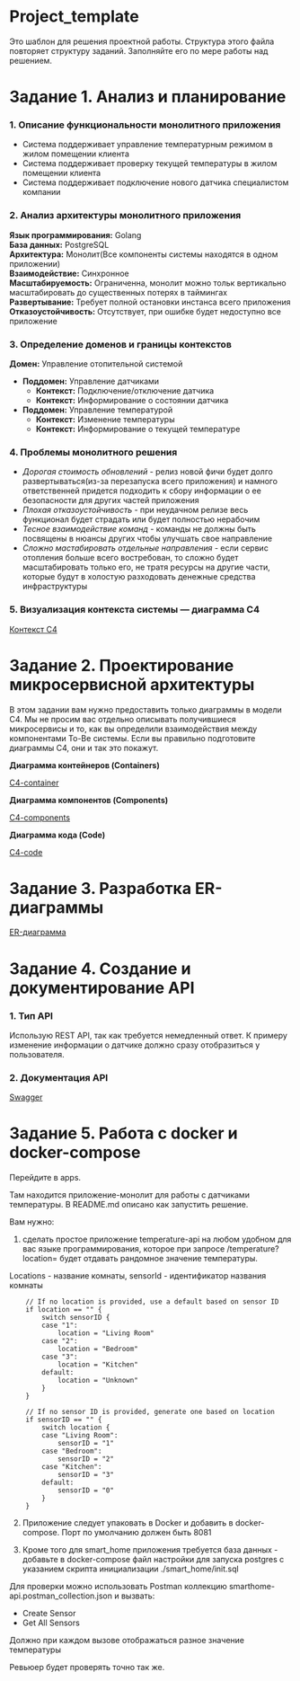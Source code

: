 # Project_template

Это шаблон для решения проектной работы. Структура этого файла повторяет структуру заданий. Заполняйте его по мере работы над решением.

# Задание 1. Анализ и планирование

### 1. Описание функциональности монолитного приложения

- Система поддерживает управление температурным режимом в жилом помещении клиента
- Система поддерживает проверку текущей температуры в жилом помещении клиента
- Система поддерживает подключение нового датчика специалистом компании

### 2. Анализ архитектуры монолитного приложения

**Язык программирования:** Golang <br>
**База данных:** PostgreSQL <br>
**Архитектура:** Монолит(Все компоненты системы находятся в одном приложении) <br>
**Взаимодействие:** Синхронное <br>
**Масштабируемость:** Ограниченна, монолит можно тольк вертикально масштабировать до существенных потерях в таймингах
**Развертывание:** Требует полной остановки инстанса всего приложения
**Отказоустойчивость:** Отсутствует, при ошибке будет недоступно все приложение

### 3. Определение доменов и границы контекстов

**Домен:** Управление отопительной системой <br>
- **Поддомен:** Управление датчиками <br>
    - **Контекст:** Подключение/отключение датчика <br>
    - **Контекст:** Информирование о состоянии датчика <br>
- **Поддомен:** Управление температурой <br>
    - **Контекст:** Изменение температуры <br>
    - **Контекст:** Информирование о текущей температуре <br>

### **4. Проблемы монолитного решения**

- *Дорогая стоимость обновлений* - релиз новой фичи будет долго развертываться(из-за перезапуска всего приложения) и намного ответственней придется подходить к сбору информации о ее безопасности для других частей приложения
- *Плохая отказоустойчивость* - при неудачном релизе весь функционал будет страдать или будет полностью нерабочим
- *Тесное взаимодействие команд* - команды не должны быть посвящены в нюансы других чтобы улучшать свое направление
- *Сложно мастабировать отдельные направления* - если сервис отопления больше всего востребован, то сложно будет масштабировать только его, не тратя ресурсы на другие части, которые будут в холостую разходовать денежные средства инфраструктуры

### 5. Визуализация контекста системы — диаграмма С4

[Контекст C4](https://www.plantuml.com/plantuml/uml/TP0_JyD03CNtV0gJAKWqMJenLOegTG2f0Z57piLDJhe_qTcXyEtnfON2mEXtl-VtV3iMJB9u1-sssplo58IBEnkCMmQ2IMJcnwP9UAv7AzFIBqp9n23ArIRwPdOOid_3CZZRD-rsSypIs_DJuv65aafTgmwqWL8zAriKHqeSGvMNFK3v-gcS1xEmH4-fL4bV610cGh5X15w9yhwue1LxRNs8IcLx7c2TuFAUDvof1niq_uI6u1GJv3J0C82F8JehWFFyixBRVqXrZLFtuM-mAlde51s3JFJTIzt52xdh7RTI_-EP_itT4XCPik_4CA3WMdDSHnEzrudLlACmwFTz0G00)


# Задание 2. Проектирование микросервисной архитектуры

В этом задании вам нужно предоставить только диаграммы в модели C4. Мы не просим вас отдельно описывать получившиеся микросервисы и то, как вы определили взаимодействия между компонентами To-Be системы. Если вы правильно подготовите диаграммы C4, они и так это покажут.

**Диаграмма контейнеров (Containers)**

[C4-container](https://www.plantuml.com/plantuml/uml/jLRVRzj637xtNy4Q0ve2S_omxML0W6PEkdP86YzEsyU0bcXBhQHJZrIoRDt_FXxrezO4sqNYvkKkl8_yFlB8irwoe9SgpqRFqYBAgfWW4Idvr-dKu_tnEfMaMbPCFdA5K277aSkdPOP5y9cmn5cwdCv-dio3wTtbnJH75l9gkfsf1wO5-UCon1yzYscb_yBP-VitiwktYsyWagh4sF_qbJ3LqybA4HCkVIh4BLzCT-6CEvPNLszlJZ-SBwukpmzAP3Qy9tOvJNuPjMNh4KwZp5MnfTsTTsbFF-8TRZih7SlQ4t_EjY4ynIbtXqFgt2tJZ9gIZ-RasHL78TqVORnuOA4Seef5rVknclI40O5pz09iv-CNwbX3RtzpLH6ZVpWoG6qCWGp-sgatB1ed-6Sq0dWEAszrZO6haZnWMQgvwuMZMjzfMMgOIzi76Q-oIiGK_H0JHnvEbAJrXtkzCy2r5cQDGe25aqIFcBnUEd7mgc_fP5o7rnHCIvv6thMmdWoi957UKrsSJ_z6ILq12qEQe3_qai9war3B0ofdvNpEW3qlr5ploAUhb1X4yQ7QiFPOI4zQk7SLjgaY8GrHh9NdTRtR9o5HianfF7skY8L11JMNbxYSe0cuXpPBrubev8kmFfNIWkrBDDmRQ-3Vm_fKHWksX_0kZSbftFTXVIfXX3bvt4UPkSWQWaDbc_q-PXRdYQs5IkyYOYPMpeeRetSkPuWyeL0CouUklmPQcewFKN29tE_siwNr-zboqF5dDTpqpUktP_7dnMRmhozIDvmduuN9xiGyPoZjeS7C1AYO8ViCeuG60ipQat5DSTehjJV3W9o9EKGGzuaA7b0sas0vjyFrf6mjCy2bgwGTCs1bTdv8RZDXr3PYXoEsm5jfRJ2CrkRiSBGMU2kjpPhHshGTZjO2RwLjvysOsu4x77dNtCE1R8QjLGRsSx-fxlRyBsaxS66WZIwS1VG6TMklWP1ZKQqmaieRjyMs1qay5fodOk38vGgCUuDYK2jJNuWrJIV3Ed8WmgpVJu8rK2V1kdCWmQpVJu8rKoV1EdKWmQo7a_3lIF_wNo7WARD6vT4rPSs7sUOtqJiczGnd6zRcQ-KIFn73wVmDH9Xb3E92btzaLtonJzoXOzE3Z_ArjdcKfztseppjaXxbsRu6tyWxwdug_tybTQsxtyjhmdZw8TmhVmaFoOi-gFrPw-5kPlC6rzM_sUm8sPJRbXsmfhQsx80rXRHb1soZQkrs2reBPctTgzOmmMx0T1Etmz5MVP3dNdGltRteNjQxqI_LMENPVm00)

**Диаграмма компонентов (Components)**

[C4-components](http://www.plantuml.com/plantuml/uml/j9NDJXn7483l-nHb5Cb4odeFIIwMB6MDiOm4Xh247AsYftQtxPxkILSFQFFpC7cZF5AgksVQimnB0W8kZBf-wgkVhVg90_hGrcRoGbjbsefW7KB3hsSpZpUlLZgiswkMoIjd0zdmIhbwrXYqqMRAeJBwQdRmm_GiFlroSZohaGDvUVfq81QeBVbNpJFvhnjdnIRxdxoeQ2dXuDtXvT71wSV5_mWKsWOh__tNW5gaqwLeJBdnEX3tyIgwZZ8kKTwVVhoO_tguE3qvVD90wGrlY5rDqnydfMp3W3DbN5jjbxMaFVkCrxXBrZWEAq_yczcbuQdIN8JZqBMxqeQwaa_EoBEp-p7Txs1liU50DQYMWz3xFNaI2GC2r-W3S9BlVIk6MVNJMzVQ2lrcFodan-WegNzmOWsBpWZ-c4m0NiBIfxfMm6r37h1fvBdCsdxccpUDk3b9tn7ZlMb3I4JVLCJAmni9qjl3ZVGCS2M5MM4WGEl2MaHCNffE7ArobzxiPVUIGcAfjVAkKuCfpDkm7i9yJGz5KhABQixhtp5ePs6HpLE287zbhFTPh-oHZUMG3pYooR5tnkJI5iNNi10wkuAJomCu9mu3nPBncxsvCUw6GLA3s2y83enRWRRobLvHAU4DajmsXvH5SuWDFizV4VmPQ78S-KRRimXTKicJCo8BxWjPbkWNwUDfa3QkZJGrMbnH0Np9mCGS4yzHHp2TkEjdR5kd7-5Ad-y6Ay82SqP-wNoTAxHihKerTqjel5F47Atk1yf3LsZYr0qX_ldx8HHe3E3MtAAjm0_duVvMfRroZ1lojol3i0ZEusf7QTuIsc6Jm4Gd85WICP175KGj_uPZ_FCOQBiqm3d02AfRXprMtcPeu1q6V5gginnfyVCnL1Zm2fcacNdqbTH6V6iqd1SBI19ckCdA9ZZ1ByGmFpi2XSOm11VnFWlrd-a8YVtOl6_Je-tpV3tCl4VU7iAMQQ1JkEvJweBt7TsbDdJn8DsjmTpMk-rcUroAybyJkEiQV22CCt3tGLXdORa9dV9zru0iE_-E0gLLq1c8wI8984kUPJ4hPwtudacXkiyapaIvNYFGplS8itj_1iYizzza5sIefk0t8xOYUOxRfaXVzsGG-aWx6Bin614-zeYWCSF3uPOTIBail0CapVfj37xuWhnOKxSYSNXbox8icxAinn6GSdMDjffNs8GXK_S01rc-kqOxiFfVB5dbv7bMKVoVQzR5PBYYS4EKBnmsZT6gNC71nCNLkAEGbsYqfERkA6OHFHWzL_GwsrEUkCOnQrdTEcoap_rlDphWXfHUQjN1ygxP2mB8GQinQH4zabGvOmI6-t9nxuzJ8LqR_gtU37hJ1e8e_5UuzTY_K2bKlVGKgUqP0Wr88KR4L3sq_xtUnpvOtdei3rt2SgozC_FP7R-tTeRjlZkRFXtzVcXfuMN-fefL89cAZ2-TTNs6EAXhoTKuGWrsROp1SAsXGc85QduDzTVaW-KC5g5nC8-9_jlxwlXr_Rng-xSAB-7KSQE0XUEt2LXU-oQ1aFLj4KXMwmQ1V3VT7X2Ydiq1YUvhQq3iwZS6vAnyMq3C0fk24gbKL1p935NFfM1uC-0DKs9f0pjKi-TYCMocZZ2ffTRl21G9SN3QaRRXVmdFPR_XFuTJHyF7ml66Z-Mr6puXwpDyajLg-EIxgU4JeXx39z6T6JwnQpTySbPk-CGiOFXCLSJm_SaCLS-bODZmlM52h8PlXshsN2o6ZTGH9hNKy1s18Y4EJZlIDlplwyMowJVyN-7KqV2nSBpXOtdjXa_8-WoVPBKQFlbkQlY4gCVmINHVXa_iwWsVd9KRFZ4B63vJ5J5yVp93rNCf63PyRvWGg-7RePez5ujX8_M4IIqnV4UWI8Y3quWS_gJV76J2-AeVpnvjdyi7d7yL1k9ETjC5OKIkY5N1fjwImQTLirdcEh5hciqPmMDtu3e0ePG0y1vm8eCteFni5MU-xBiGq_8MN0t1k0_i7mwZi7tUnPiDTTR-l5HDfSbSQOGXGbcJG589bQsrvudq_kTv1vPIDg0RlAtddmEdSumfJUVPmEWqBW-tu3HMbWwfdgPya__cq1A7VG8RQyjnjm008gt-C7jQBJC073t3mCnTIh330Ick4vHQaaDHk6OEHFtNrUBA9hDvisydCNbqZxmu_ioAqlY0Mwum4fjbyR4NPV4QMQui4fjbySg9iZ2pScMHs2pBHm6LALd5YgVDZQSLkqiAA1usaaqmGdzcpPz_jyUnF2nAkl0Xh4vAy_XXON2i_SzEAlSxr4Pkp8AskzdhssRTOZ7V9z8BmzAEJK7GD1637QaGE7ez13HGH61tAWAENWy1pHGHsAcAWAFb488e1mK__AGX_JN1juFnVS2OFzQaewEfN3ukPukFFq9UKJouLWZwqpvjksHT4fb1fkOdEQ9Eeyz3WkuXG3XOOYCYKz-q32LrJ4eI6HCi-cpOwU399qRqAGdb3tfKtKlfqZH-ChGloUJB8uNvKh8qZPyCNKqoUKMYTbzAbgRnar6raLYsDlpd-0x-j7nTx3Sl_m00)

**Диаграмма кода (Code)**

[C4-code](http://www.plantuml.com/plantuml/uml/tLTDZzis4BthL_1MBzerUXOC8rjl2YoG88lO1NBbKhCo6ubKoT4YxiT_xqWUHQ8yAXoWXs2D12lnlPbvyq5HUXDH1sphAekVhMjqqBKobOxn3Z7OfnRXmNYtjt-2-ZdBVb0xNpVUWSDStHMwGGZTKgrTeVOGNgo1B6kq-QnBKA5Tnvgy7tqRONq4ZTQLQrFvjb2RpQ--AY1ij-glB5Fdc6hNOO_1lrY2Tjuzsv9WHRyVbPbY7w6q4SDfTPCJ_8_eOMInZrkbpv9ZhjxhPhF7G89-Icqugst6OKFlu-lwgc5UhjXyS9gBVcxOJGauU2YWAzD3CNYuaIs7lAwevfebf5LLtSywMd_M1iGOpEeLmXSmBG9tSsNEVtDrtylbPTBALnyXjXMEvXYqYvM-ma4lX6z7-qQ726UdgpufkcwyYp2KIGhD9L93zpzPxMlR1xZ8y5Pz6T5TPViP_ZHV4jaqB0q4Pa-NijTLlaDxqal5GyAIqXtI1O79PMFcAohQjspDcdA-OcUoE2xHT5-Y7pRja6N1oScvilJHmNFmzSp5_xB3ldUfF7RVfz3k_zKZv0keX0dgqqobJdVi_9mP4MtGUdUvtX__S7b0VdZw7GnkHoBQ6YBgkidLWwEBVlipV3xixZduIYWUmNUzWWNmyQiC8aX2f6xtdHQgC3-l4mIzyLMk7ldgS6fWMerJvRLGFjI1LFuMgak86bVCoyUaJlN5aszrpI0dX6bkiJK68aLxyhu2xKQafcLTWg1TwXnZ0Vve2PGcHfhj4UPih7S7MnDytmRTtSrdSOyQsqZuv2wfYetxSqfKbpGf7ettvxmM1kSm94TucXuJTjCq5foydUP2d5asp9gcGAGa9Q672JvjeNULTI1qaAnm3-24FZrfH0YdT_02LGSZb116EDhIwOeo0rVYKI102BwRqNSsukOix6stj9truaElRQaLlqnK42SDmvnz8aLa7NNiWwSjbml8EgVrCxuGvh60Q89jvATS9CN1uYbNlRSzttxBqstdYwNnkHz3Bp26W0HB2lXie7-Pz3bqUxjT-CZ9bGcW4MAMoGGobRy2SbLhfqko5E7Dt-krz6gTArit5TJWyByiXtDOjii4noHKUD78LHj9OkgEsRmuvsR2grMI3Li8oOXcIPXhCqaFwBmxTmn4ahTaC8q-wQhCJay7eWV0DhYOoOLQ5YFIPIaoTr582X0rVHgIM-zGMw8cwqHCTls4r-sKB7i3hcZhwby0)

# Задание 3. Разработка ER-диаграммы

[ER-диаграмма](http://www.plantuml.com/plantuml/uml/nLV1Rjj64BtpAmQ-D44XVu0G654aMHAiMeKakyY9s90ZYWYvI-mkxGgnWBRN7ee2xR7_a4kG0aN-WVwZ3aTKo3NA1ghY1hxipjlblFTsThnwRgpGDayJ3sMUmibSgNIvoV04X05D4z_I3Dvu0DF9zUHovCzdiszezc8ug4ONasL_FBmiOxtbk0gEUzFfTxsND9gTdq_wGngCUlFUg1eCglNJ_kpofRVrABkDxGPEhWngpftJ09uzw-Ls3GlKDt60PsVCusk8movSNKq6X7zxSNP6iKw70Kn5d7HXONKi8uvamfXRfKD_BSowYN02AL9qWh7nHM3Z6ug-K2f18JaSQ1GMGr_OBYpZ5CcqD6Capq92NA2fPwpIdPTh6X3VgGg4ZPNy9qqLaLhLZgJlGEUEO4gIk0f466eqfeuTGv_BuMCf74oVHVyR_OV-rnNNXNqbSdoLAAMxC94M8zJ7dWbjf8G390NLuUmYViWXebaj-LJbrPmRW2inI5GULXzkMD5oUY6kH9vOtsAQeHOsruGFLFugGSRJMBPZuliMx1Ypfd6qjWshad9U6yNm5xFfbIxJIpIcheqc7gX4wSzq5KQ4Ddo8Q5hRK8BcVxT1v5RvYGfU-oW57NNeTYr6Gap4ngUwoOdXvxf1rt68gc76JJcltM3ueHlE8l-nhT4OA1tIpBNc-8Q-h6_OE3PMwGqxO2dihtU10_k7stpQ3MYvsvLK3Div3oNgQDDNqkHfLhPlfemSzHCLFHBXJDsYzdE3uO5ykQbS6H4v5dFdgJq-eFNmpa_IlHN6LzAjaxO6upIMGrIDjCgpXfoedE_5-0_5CEh_Tqc7bpa_kxQgqr5lTa-MBeWW8FreF9xVtJ5MtbN20YMjYANnlAzWrm_0AfYNeCOLQfIq5vxqvxF5ehCOpg_fAGWTa0hEByhDnchQRirJpoqgs9wUxdCaAc0HiVHgrMrB0BowCxTzfkv4hKj8pn8JJD7g3Kb9-DLZrd5cNAPxGzm6q8MrCCr_ndkaPNDz5QkjLI2ehsobtTstYxbPSoEYEX_fuDFWLtpvnFTOwxRJkRjhlEzvAmyzhrcOLIKqSpSFtVEaikMHPw1Mu6hpOD_GuVv7-lkv-AjuMxox_ud6lq3neNZB-2dXnP_5Ut2Vbho_-AFu7LPAOnn9U8qRU7B_0ttZVV61llOEYb-BtvvwA4CeMRXSQiR7Cm4uYWlV8m-gjtmh1yO_ScZ-xZau-tCQvMdoDm00)

# Задание 4. Создание и документирование API

### 1. Тип API

Использую REST API, так как требуется немедленный ответ. К примеру изменение информации о датчике должно сразу отобразиться у пользователя.

### 2. Документация API

[Swagger](https://editor.swagger.io)

# Задание 5. Работа с docker и docker-compose

Перейдите в apps.

Там находится приложение-монолит для работы с датчиками температуры. В README.md описано как запустить решение.

Вам нужно:

1) сделать простое приложение temperature-api на любом удобном для вас языке программирования, которое при запросе /temperature?location= будет отдавать рандомное значение температуры.

Locations - название комнаты, sensorId - идентификатор названия комнаты

```
	// If no location is provided, use a default based on sensor ID
	if location == "" {
		switch sensorID {
		case "1":
			location = "Living Room"
		case "2":
			location = "Bedroom"
		case "3":
			location = "Kitchen"
		default:
			location = "Unknown"
		}
	}

	// If no sensor ID is provided, generate one based on location
	if sensorID == "" {
		switch location {
		case "Living Room":
			sensorID = "1"
		case "Bedroom":
			sensorID = "2"
		case "Kitchen":
			sensorID = "3"
		default:
			sensorID = "0"
		}
	}
```

2) Приложение следует упаковать в Docker и добавить в docker-compose. Порт по умолчанию должен быть 8081

3) Кроме того для smart_home приложения требуется база данных - добавьте в docker-compose файл настройки для запуска postgres с указанием скрипта инициализации ./smart_home/init.sql

Для проверки можно использовать Postman коллекцию smarthome-api.postman_collection.json и вызвать:

- Create Sensor
- Get All Sensors

Должно при каждом вызове отображаться разное значение температуры

Ревьюер будет проверять точно так же.



